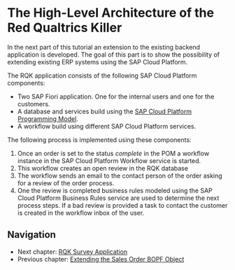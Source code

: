 # The High-Level Architecture of the Red Qualtrics Killer

In the next part of this tutorial an extension to the existing backend application is developed.
The goal of this part is to show the possibility of extending existing ERP systems using the 
SAP Cloud Platform.

The RQK application consists of the following SAP Cloud Platform components:

* Two SAP Fiori application. One for the internal users and one for the customers.
* A database and services build using the [SAP Cloud Platform Programming Model](https://cap.cloud.sap/docs/).
* A workflow build using different SAP Cloud Platform services.

The following process is implemented using these components:

1. Once an order is set to the status *complete* in the POM a workflow instance in the SAP Cloud Platform Workflow
service is started.
1. This workflow creates an open review in the RQK database
1. The workflow sends an email to the contact person of the order asking for a review of the order process.
1. One the review is completed business rules modeled using the SAP Cloud Platform Business Rules service are used
to determine the next process steps. If a bad review is provided a task to contact the customer is created in the
workflow inbox of the user.

## Navigation

* Next chapter: [RQK Survey Application](../docs/rqk_survey.md)
* Previous chapter: [Extending the Sales Order BOPF Object](../docs/order_monitor_bopf.md)